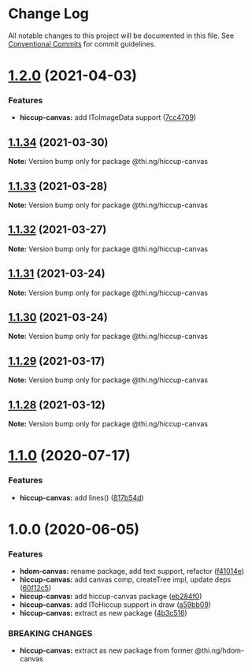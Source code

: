 # Change Log

All notable changes to this project will be documented in this file.
See [Conventional Commits](https://conventionalcommits.org) for commit guidelines.

# [1.2.0](https://github.com/thi-ng/umbrella/compare/@thi.ng/hiccup-canvas@1.1.34...@thi.ng/hiccup-canvas@1.2.0) (2021-04-03)


### Features

* **hiccup-canvas:** add IToImageData support ([7cc4709](https://github.com/thi-ng/umbrella/commit/7cc4709386c99337702d5788b04d14d13618e56b))





## [1.1.34](https://github.com/thi-ng/umbrella/compare/@thi.ng/hiccup-canvas@1.1.33...@thi.ng/hiccup-canvas@1.1.34) (2021-03-30)

**Note:** Version bump only for package @thi.ng/hiccup-canvas





## [1.1.33](https://github.com/thi-ng/umbrella/compare/@thi.ng/hiccup-canvas@1.1.32...@thi.ng/hiccup-canvas@1.1.33) (2021-03-28)

**Note:** Version bump only for package @thi.ng/hiccup-canvas





## [1.1.32](https://github.com/thi-ng/umbrella/compare/@thi.ng/hiccup-canvas@1.1.31...@thi.ng/hiccup-canvas@1.1.32) (2021-03-27)

**Note:** Version bump only for package @thi.ng/hiccup-canvas





## [1.1.31](https://github.com/thi-ng/umbrella/compare/@thi.ng/hiccup-canvas@1.1.30...@thi.ng/hiccup-canvas@1.1.31) (2021-03-24)

**Note:** Version bump only for package @thi.ng/hiccup-canvas





## [1.1.30](https://github.com/thi-ng/umbrella/compare/@thi.ng/hiccup-canvas@1.1.29...@thi.ng/hiccup-canvas@1.1.30) (2021-03-24)

**Note:** Version bump only for package @thi.ng/hiccup-canvas





## [1.1.29](https://github.com/thi-ng/umbrella/compare/@thi.ng/hiccup-canvas@1.1.28...@thi.ng/hiccup-canvas@1.1.29) (2021-03-17)

**Note:** Version bump only for package @thi.ng/hiccup-canvas





## [1.1.28](https://github.com/thi-ng/umbrella/compare/@thi.ng/hiccup-canvas@1.1.27...@thi.ng/hiccup-canvas@1.1.28) (2021-03-12)

**Note:** Version bump only for package @thi.ng/hiccup-canvas





# [1.1.0](https://github.com/thi-ng/umbrella/compare/@thi.ng/hiccup-canvas@1.0.6...@thi.ng/hiccup-canvas@1.1.0) (2020-07-17)


### Features

* **hiccup-canvas:** add lines() ([817b54d](https://github.com/thi-ng/umbrella/commit/817b54d6758cf8c74e5d1b450be7d9f8dc2356fc))





# 1.0.0 (2020-06-05)


### Features

* **hdom-canvas:** rename package, add text support, refactor ([f41014e](https://github.com/thi-ng/umbrella/commit/f41014ebffa8d4051fccbf04080d814fd62a474b))
* **hiccup-canvas:** add canvas comp, createTree impl, update deps ([60f12c5](https://github.com/thi-ng/umbrella/commit/60f12c5da7a7803e00846da6c316f65952097067))
* **hiccup-canvas:** add hiccup-canvas package ([eb284f0](https://github.com/thi-ng/umbrella/commit/eb284f0129118e5ef180383a3cd4a31915a5d82a))
* **hiccup-canvas:** add IToHiccup support in draw ([a59bb09](https://github.com/thi-ng/umbrella/commit/a59bb0923f37677d6579aede0dbe9958b0150d81))
* **hiccup-canvas:** extract as new package ([4b3c516](https://github.com/thi-ng/umbrella/commit/4b3c516573dc9cb247dedc211210151575709925))


### BREAKING CHANGES

* **hiccup-canvas:** extract as new package from former @thi.ng/hdom-canvas
